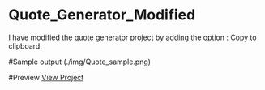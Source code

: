 # Quote_Generator_Modified
I have modified the quote generator project by adding the option : Copy to clipboard.


#Sample output
(./img/Quote_sample.png)

#Preview
[View Project]()

